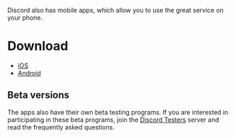 <!-- TITLE: Mobile -->
<!-- SUBTITLE: Discord mobile apps -->

Discord also has mobile apps, which allow you to use the great service on your phone.

# Download
- [iOS](https://itunes.apple.com/us/app/discord-chat-for-games/id985746746)
- [Android](https://play.google.com/store/apps/details?id=com.discord)

## Beta versions
The apps also have their own beta testing programs. If you are interested in participating in these beta programs, join the [Discord Testers](https://discord.gg/discord-testers) server and read the frequently asked questions.